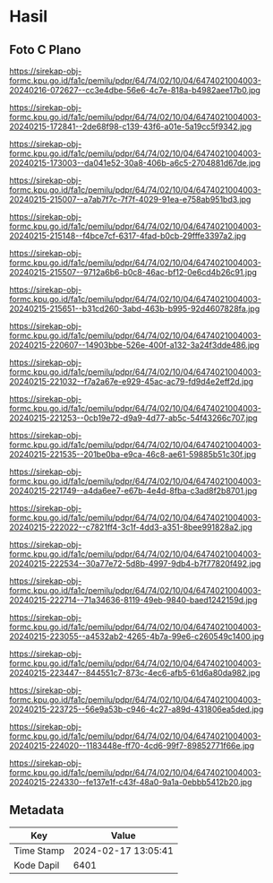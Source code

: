 # Hasil

## Foto C Plano

https://sirekap-obj-formc.kpu.go.id/fa1c/pemilu/pdpr/64/74/02/10/04/6474021004003-20240216-072627--cc3e4dbe-56e6-4c7e-818a-b4982aee17b0.jpg

https://sirekap-obj-formc.kpu.go.id/fa1c/pemilu/pdpr/64/74/02/10/04/6474021004003-20240215-172841--2de68f98-c139-43f6-a01e-5a19cc5f9342.jpg

https://sirekap-obj-formc.kpu.go.id/fa1c/pemilu/pdpr/64/74/02/10/04/6474021004003-20240215-173003--da041e52-30a8-406b-a6c5-2704881d67de.jpg

https://sirekap-obj-formc.kpu.go.id/fa1c/pemilu/pdpr/64/74/02/10/04/6474021004003-20240215-215007--a7ab7f7c-7f7f-4029-91ea-e758ab951bd3.jpg

https://sirekap-obj-formc.kpu.go.id/fa1c/pemilu/pdpr/64/74/02/10/04/6474021004003-20240215-215148--f4bce7cf-6317-4fad-b0cb-29fffe3397a2.jpg

https://sirekap-obj-formc.kpu.go.id/fa1c/pemilu/pdpr/64/74/02/10/04/6474021004003-20240215-215507--9712a6b6-b0c8-46ac-bf12-0e6cd4b26c91.jpg

https://sirekap-obj-formc.kpu.go.id/fa1c/pemilu/pdpr/64/74/02/10/04/6474021004003-20240215-215651--b31cd260-3abd-463b-b995-92d4607828fa.jpg

https://sirekap-obj-formc.kpu.go.id/fa1c/pemilu/pdpr/64/74/02/10/04/6474021004003-20240215-220607--14903bbe-526e-400f-a132-3a24f3dde486.jpg

https://sirekap-obj-formc.kpu.go.id/fa1c/pemilu/pdpr/64/74/02/10/04/6474021004003-20240215-221032--f7a2a67e-e929-45ac-ac79-fd9d4e2eff2d.jpg

https://sirekap-obj-formc.kpu.go.id/fa1c/pemilu/pdpr/64/74/02/10/04/6474021004003-20240215-221253--0cb19e72-d9a9-4d77-ab5c-54f43266c707.jpg

https://sirekap-obj-formc.kpu.go.id/fa1c/pemilu/pdpr/64/74/02/10/04/6474021004003-20240215-221535--201be0ba-e9ca-46c8-ae61-59885b51c30f.jpg

https://sirekap-obj-formc.kpu.go.id/fa1c/pemilu/pdpr/64/74/02/10/04/6474021004003-20240215-221749--a4da6ee7-e67b-4e4d-8fba-c3ad8f2b8701.jpg

https://sirekap-obj-formc.kpu.go.id/fa1c/pemilu/pdpr/64/74/02/10/04/6474021004003-20240215-222022--c7821ff4-3c1f-4dd3-a351-8bee991828a2.jpg

https://sirekap-obj-formc.kpu.go.id/fa1c/pemilu/pdpr/64/74/02/10/04/6474021004003-20240215-222534--30a77e72-5d8b-4997-9db4-b7f77820f492.jpg

https://sirekap-obj-formc.kpu.go.id/fa1c/pemilu/pdpr/64/74/02/10/04/6474021004003-20240215-222714--71a34636-8119-49eb-9840-baed1242159d.jpg

https://sirekap-obj-formc.kpu.go.id/fa1c/pemilu/pdpr/64/74/02/10/04/6474021004003-20240215-223055--a4532ab2-4265-4b7a-99e6-c260549c1400.jpg

https://sirekap-obj-formc.kpu.go.id/fa1c/pemilu/pdpr/64/74/02/10/04/6474021004003-20240215-223447--844551c7-873c-4ec6-afb5-61d6a80da982.jpg

https://sirekap-obj-formc.kpu.go.id/fa1c/pemilu/pdpr/64/74/02/10/04/6474021004003-20240215-223725--56e9a53b-c946-4c27-a89d-431806ea5ded.jpg

https://sirekap-obj-formc.kpu.go.id/fa1c/pemilu/pdpr/64/74/02/10/04/6474021004003-20240215-224020--1183448e-ff70-4cd6-99f7-89852771f66e.jpg

https://sirekap-obj-formc.kpu.go.id/fa1c/pemilu/pdpr/64/74/02/10/04/6474021004003-20240215-224330--fe137e1f-c43f-48a0-9a1a-0ebbb5412b20.jpg


## Metadata

| Key        | Value               |
| ---------- | ------------------- |
| Time Stamp | 2024-02-17 13:05:41 |
| Kode Dapil | 6401                |



